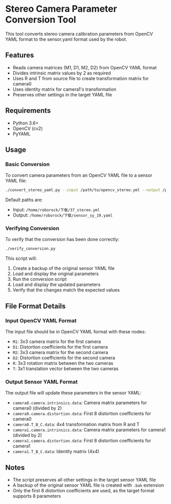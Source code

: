 # Stereo Camera Parameter Conversion Tool

This tool converts stereo camera calibration parameters from OpenCV YAML format to the sensor.yaml format used by the robot.

## Features

- Reads camera matrices (M1, D1, M2, D2) from OpenCV YAML format
- Divides intrinsic matrix values by 2 as required
- Uses R and T from source file to create transformation matrix for camera0
- Uses identity matrix for camera1's transformation
- Preserves other settings in the target YAML file

## Requirements

- Python 3.6+
- OpenCV (cv2)
- PyYAML

## Usage

### Basic Conversion

To convert camera parameters from an OpenCV YAML file to a sensor YAML file:

```bash
./convert_stereo_yaml.py --input /path/to/opencv_stereo.yml --output /path/to/sensor.yaml
```

Default paths are:
- Input: `/home/roborock/下载/37_stereo.yml`
- Output: `/home/roborock/下载/sensor_sy_19.yaml`

### Verifying Conversion

To verify that the conversion has been done correctly:

```bash
./verify_conversion.py
```

This script will:
1. Create a backup of the original sensor YAML file
2. Load and display the original parameters
3. Run the conversion script
4. Load and display the updated parameters
5. Verify that the changes match the expected values

## File Format Details

### Input OpenCV YAML Format

The input file should be in OpenCV YAML format with these nodes:
- `M1`: 3x3 camera matrix for the first camera
- `D1`: Distortion coefficients for the first camera
- `M2`: 3x3 camera matrix for the second camera
- `D2`: Distortion coefficients for the second camera
- `R`: 3x3 rotation matrix between the two cameras
- `T`: 3x1 translation vector between the two cameras

### Output Sensor YAML Format

The output file will update these parameters in the sensor YAML:
- `camera0.camera.intrinsics.data`: Camera matrix parameters for camera0 (divided by 2)
- `camera0.camera.distortion.data`: First 8 distortion coefficients for camera0
- `camera0.T_B_C.data`: 4x4 transformation matrix from R and T
- `camera1.camera.intrinsics.data`: Camera matrix parameters for camera1 (divided by 2)
- `camera1.camera.distortion.data`: First 8 distortion coefficients for camera1
- `camera1.T_B_C.data`: Identity matrix (4x4)

## Notes

- The script preserves all other settings in the target sensor YAML file
- A backup of the original sensor YAML file is created with `.bak` extension
- Only the first 8 distortion coefficients are used, as the target format supports 8 parameters 